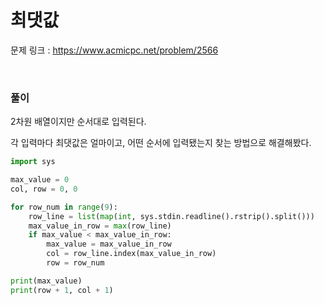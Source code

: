 최댓값
===

문제 링크 : https://www.acmicpc.net/problem/2566

<br>

### 풀이

2차원 배열이지만 순서대로 입력된다.

각 입력마다 최댓값은 얼마이고, 어떤 순서에 입력됐는지 찾는 방법으로 해결해봤다.

```Python
import sys

max_value = 0
col, row = 0, 0

for row_num in range(9):
    row_line = list(map(int, sys.stdin.readline().rstrip().split()))
    max_value_in_row = max(row_line)
    if max_value < max_value_in_row:
        max_value = max_value_in_row
        col = row_line.index(max_value_in_row)
        row = row_num

print(max_value)
print(row + 1, col + 1)

```